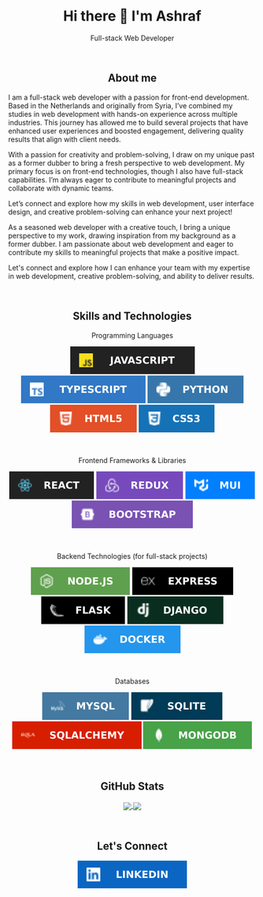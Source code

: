 
<h1 align="center"> Hi there 👋 I'm Ashraf  </h1> 
<p align="center">Full-stack Web Developer</p>

<br/>

<h2 align="center">About me</h2>

<p>
 I am a full-stack web developer with a passion for front-end development. Based in the Netherlands and originally from Syria, I’ve combined my studies in web development with hands-on experience across multiple industries. This journey has allowed me to build several projects that have enhanced user experiences and boosted engagement, delivering quality results that align with client needs.

With a passion for creativity and problem-solving, I draw on my unique past as a former dubber to bring a fresh perspective to web development. My primary focus is on front-end technologies, though I also have full-stack capabilities. I’m always eager to contribute to meaningful projects and collaborate with dynamic teams.

Let’s connect and explore how my skills in web development, user interface design, and creative problem-solving can enhance your next project!

As a seasoned web developer with a creative touch, I bring a unique perspective to my work, drawing inspiration from my background as a former dubber. I am passionate about web development and eager to contribute my skills to meaningful projects that make a positive impact.

Let's connect and explore how I can enhance your team with my expertise in web development, creative problem-solving, and ability to deliver results.
</p>

<br/>


<h2 align="center">Skills and Technologies</h2>

<p align="center"> Programming Languages</p>

<p align="center">
  <img src="https://github.com/Ashraf-Alshashaa/icons/blob/main/javascript.svg" alt="javascript" />
  <img src="https://github.com/Ashraf-Alshashaa/icons/blob/main/typescript.svg" alt="typescript" />
  <img src="https://github.com/Ashraf-Alshashaa/icons/blob/main/python.svg" alt="python" />
  <img src="https://github.com/Ashraf-Alshashaa/icons/blob/main/html.svg" alt="html" />
  <img src="https://github.com/Ashraf-Alshashaa/icons/blob/main/css.svg" alt="css" />
</p>

<br/>

<p align="center"> Frontend Frameworks & Libraries</p>

<p align="center">
  <img src="https://github.com/Ashraf-Alshashaa/icons/blob/main/react.svg" alt="react" />
  <img src="https://github.com/Ashraf-Alshashaa/icons/blob/main/redux.svg" alt="redux" />
  <img src="https://github.com/Ashraf-Alshashaa/icons/blob/main/mui.svg" alt="mui" />
  <img src="https://github.com/Ashraf-Alshashaa/icons/blob/main/bootstrap.svg" alt="bootstrap" />
</p>

<br/>

<p align="center"> Backend Technologies (for full-stack projects)</p>

<p align="center">
  <img src="https://github.com/Ashraf-Alshashaa/icons/blob/main/node.svg" alt="node" />
  <img src="https://github.com/Ashraf-Alshashaa/icons/blob/main/express.svg" alt="express" />
  <img src="https://github.com/Ashraf-Alshashaa/icons/blob/main/flask.svg" alt="flask" />
  <img src="https://github.com/Ashraf-Alshashaa/icons/blob/main/django.svg" alt="django" />
  <img src="https://github.com/Ashraf-Alshashaa/icons/blob/main/docker.svg" alt="docker" />
</p>

<br/>

<p align="center"> Databases</p>

<p align="center">
  <img src="https://github.com/Ashraf-Alshashaa/icons/blob/main/mysql.svg" alt="mysql" />
  <img src="https://github.com/Ashraf-Alshashaa/icons/blob/main/sqlite.svg" alt="sqlite" />
  <img src="https://github.com/Ashraf-Alshashaa/icons/blob/main/sqlalchemy.svg" alt="sqlalchemy" />
  <img src="https://github.com/Ashraf-Alshashaa/icons/blob/main/mongo-db.svg" alt="mongodb" />
</p>

<br/>

<h2 align="center">GitHub Stats</h2>

<p align="center">
  <a href="https://github.com/Ashraf-Ashashaa/github-readme-stats">
    <img height="320" align="center" src="https://github-readme-stats.vercel.app/api/top-langs/?username=Ashraf-Alshashaa&layout=donut-vertical"/>
  </a>
  <a href="https://github.com/Ashraf-Alshashaa" height="200">
    <img height="" width="" align="center" src="https://github-readme-stats.vercel.app/api/?username=Ashraf-Alshashaa&show_icons=true&theme=tokyonight&bg_color=light&show=reviews,discussions_started,discussions_answered,prs_merged,prs_merged_percentage" />
  </a>
</p>

<br/>

<h2 align="center">Let's Connect</h2>
<p align="center">
 <a href="https://www.linkedin.com/in/ashraf-alshashaa/" taget="_blank">
  <img src="https://github.com/Ashraf-Alshashaa/icons/blob/main/linkedin.svg" alt="LinkedIn" />
 </a>
</p>
